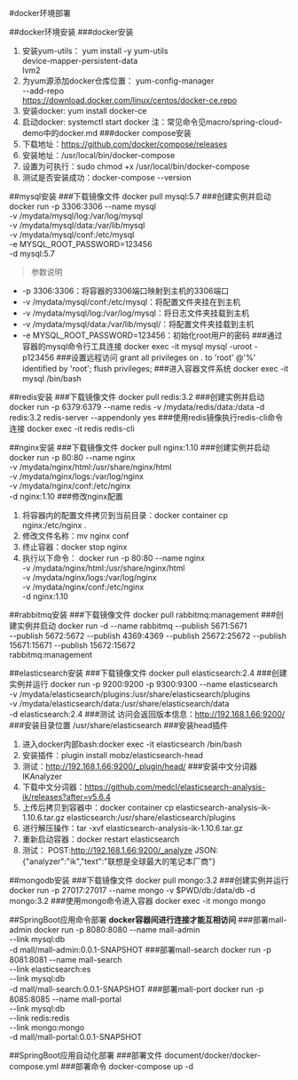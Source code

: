 #docker环境部署

##docker环境安装
###docker安装
1. 安装yum-utils：
yum install -y yum-utils \
device-mapper-persistent-data \
lvm2
2. 为yum源添加docker仓库位置：
yum-config-manager \
--add-repo \
https://download.docker.com/linux/centos/docker-ce.repo
3. 安装docker:
yum install docker-ce
4. 启动docker:
systemctl start docker
注：常见命令见macro/spring-cloud-demo中的docker.md
###docker compose安装
1. 下载地址：https://github.com/docker/compose/releases
2. 安装地址：/usr/local/bin/docker-compose
3. 设置为可执行：sudo chmod +x /usr/local/bin/docker-compose
4. 测试是否安装成功：docker-compose --version

##mysql安装
###下载镜像文件
docker pull mysql:5.7
###创建实例并启动
docker run -p 3306:3306 --name mysql \
-v /mydata/mysql/log:/var/log/mysql \
-v /mydata/mysql/data:/var/lib/mysql \
-v /mydata/mysql/conf:/etc/mysql \
-e MYSQL_ROOT_PASSWORD=123456  \
-d mysql:5.7
> 参数说明
- -p 3306:3306：将容器的3306端口映射到主机的3306端口
- -v /mydata/mysql/conf:/etc/mysql：将配置文件夹挂在到主机
- -v /mydata/mysql/log:/var/log/mysql：将日志文件夹挂载到主机
- -v /mydata/mysql/data:/var/lib/mysql/：将配置文件夹挂载到主机
- -e MYSQL_ROOT_PASSWORD=123456：初始化root用户的密码
###通过容器的mysql命令行工具连接
docker exec -it mysql mysql -uroot -p123456
###设置远程访问
grant all privileges on *.* to 'root' @'%' identified by 'root';
flush privileges;
###进入容器文件系统
docker exec -it mysql /bin/bash

##redis安装
###下载镜像文件
docker pull redis:3.2
###创建实例并启动
docker run -p 6379:6379 --name redis -v /mydata/redis/data:/data -d redis:3.2 redis-server --appendonly yes
###使用redis镜像执行redis-cli命令连接
docker exec -it redis redis-cli

##nginx安装
###下载镜像文件
docker pull nginx:1.10
###创建实例并启动
docker run -p 80:80 --name nginx \
-v /mydata/nginx/html:/usr/share/nginx/html \
-v /mydata/nginx/logs:/var/log/nginx  \
-v /mydata/nginx/conf:/etc/nginx \
-d nginx:1.10
###修改nginx配置
1. 将容器内的配置文件拷贝到当前目录：docker container cp nginx:/etc/nginx .
2. 修改文件名称：mv nginx conf
3. 终止容器：docker stop nginx
4. 执行以下命令：
docker run -p 80:80 --name nginx \
-v /mydata/nginx/html:/usr/share/nginx/html \
-v /mydata/nginx/logs:/var/log/nginx  \
-v /mydata/nginx/conf:/etc/nginx \
-d nginx:1.10

##rabbitmq安装
###下载镜像文件
docker pull rabbitmq:management
###创建实例并启动
docker run -d --name rabbitmq --publish 5671:5671 \
 --publish 5672:5672 --publish 4369:4369 --publish 25672:25672 --publish 15671:15671 --publish 15672:15672 \
rabbitmq:management

##elasticsearch安装
###下载镜像文件
docker pull elasticsearch:2.4
###创建实例并运行
docker run -p 9200:9200 -p 9300:9300 --name elasticsearch \
-v /mydata/elasticsearch/plugins:/usr/share/elasticsearch/plugins \
-v /mydata/elasticsearch/data:/usr/share/elasticsearch/data \
-d elasticsearch:2.4
###测试
访问会返回版本信息：http://192.168.1.66:9200/
###安装目录位置
/usr/share/elasticsearch
###安装head插件
1. 进入docker内部bash:docker exec -it elasticsearch /bin/bash
2. 安装插件：plugin install mobz/elasticsearch-head
3. 测试：http://192.168.1.66:9200/_plugin/head/
###安装中文分词器IKAnalyzer
1. 下载中文分词器：https://github.com/medcl/elasticsearch-analysis-ik/releases?after=v5.6.4
2. 上传后拷贝到容器中：docker container cp elasticsearch-analysis-ik-1.10.6.tar.gz elasticsearch:/usr/share/elasticsearch/plugins
3. 进行解压操作：tar -xvf elasticsearch-analysis-ik-1.10.6.tar.gz
4. 重新启动容器：docker restart elasticsearch
5. 测试：
POST:http://192.168.1.66:9200/_analyze
JSON:{"analyzer":"ik","text":"联想是全球最大的笔记本厂商"}

##mongodb安装
###下载镜像文件
docker pull mongo:3.2
###创建实例并运行
docker run -p 27017:27017 --name mongo -v $PWD/db:/data/db -d mongo:3.2
###使用mongo命令进入容器
docker exec -it mongo mongo

##SpringBoot应用命令部署
**docker容器间进行连接才能互相访问**
###部署mall-admin
docker run -p 8080:8080 --name mall-admin \
--link mysql:db \
-d mall/mall-admin:0.0.1-SNAPSHOT
###部署mall-search
docker run -p 8081:8081 --name mall-search \
--link elasticsearch:es \
--link mysql:db \
-d mall/mall-search:0.0.1-SNAPSHOT
###部署mall-port
docker run -p 8085:8085 --name mall-portal \
--link mysql:db \
--link redis:redis \
--link mongo:mongo \
-d mall/mall-portal:0.0.1-SNAPSHOT

##SpringBoot应用自动化部署
###部署文件
document/docker/docker-compose.yml
###部署命令
docker-compose up -d